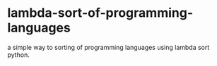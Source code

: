 # lambda-sort-of-programming-languages
a simple way to sorting of programming languages using lambda sort python.

